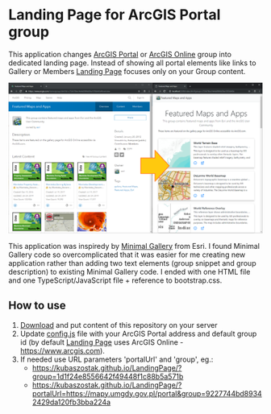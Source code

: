 # Landing Page for ArcGIS Portal group

This application changes [ArcGIS Portal](https://enterprise.arcgis.com/en/portal/latest/use/get-started-with-groups.htm)
or [ArcGIS Online](https://doc.arcgis.com/en/arcgis-online/get-started/get-started-with-groups.htm)
group into dedicated landing page. Instead of showing all portal elements like links to Gallery
or Members [Landing Page](https://github.com/KubaSzostak/LandingPage) focuses only on your Group content.

![alt text](img/group-to-landing-page.png "Screenshot")

This application was inspiredy by [Minimal Gallery](https://github.com/Esri/minimal-gallery) from Esri.
I found Minimal Gallery code so overcomplicated that it was easier for me creating new application
rather than adding two text elements (group snippet and group description) to existing
Minimal Gallery code. I ended with one HTML file and one TypeScript/JavaScript file + reference to bootstrap.css.

## How to use

1. [Download](https://github.com/KubaSzostak/LandingPage/archive/master.zip) and put content
   of this repository on your server
2. Update [config.js](https://github.com/KubaSzostak/LandingPage/blob/master/config.js)
   file with your ArcGIS Portal address and default group id (by default
   [Landing Page](https://github.com/KubaSzostak/LandingPage) uses ArcGIS Online - https://www.arcgis.com).
3. If needed use URL parameters 'portalUrl' and 'group', eg.:
   - https://kubaszostak.github.io/LandingPage/?group=1d1f24e8556642f49448f1c88b5a571b
   - https://kubaszostak.github.io/LandingPage/?portalUrl=https://mapy.umgdy.gov.pl/portal&group=9227744bd89342429da120fb3bba224a